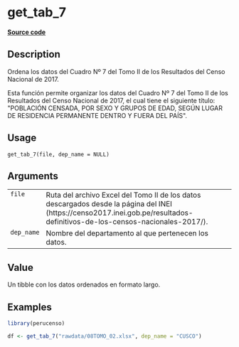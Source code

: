 

# get_tab_7

[**Source code**](https://github.com/PaulESantos/perucenso/tree/master/R/make_tab_7.R#L22)

## Description

Ordena los datos del Cuadro Nº 7 del Tomo II de los Resultados del Censo
Nacional de 2017.

Esta función permite organizar los datos del Cuadro Nº 7 del Tomo II de
los Resultados del Censo Nacional de 2017, el cual tiene el siguiente
título: "POBLACIÓN CENSADA, POR SEXO Y GRUPOS DE EDAD, SEGÚN LUGAR DE
RESIDENCIA PERMANENTE DENTRO Y FUERA DEL PAÍS".

## Usage

<pre><code class='language-R'>get_tab_7(file, dep_name = NULL)
</code></pre>

## Arguments

<table>
<tr>
<td style="white-space: nowrap; font-family: monospace; vertical-align: top">
<code id="get_tab_7_:_file">file</code>
</td>
<td>
Ruta del archivo Excel del Tomo II de los datos descargados desde la
página del INEI
(https://censo2017.inei.gob.pe/resultados-definitivos-de-los-censos-nacionales-2017/).
</td>
</tr>
<tr>
<td style="white-space: nowrap; font-family: monospace; vertical-align: top">
<code id="get_tab_7_:_dep_name">dep_name</code>
</td>
<td>
Nombre del departamento al que pertenecen los datos.
</td>
</tr>
</table>

## Value

Un tibble con los datos ordenados en formato largo.

## Examples

``` r
library(perucenso)

df <- get_tab_7("rawdata/08TOMO_02.xlsx", dep_name = "CUSCO")
```
